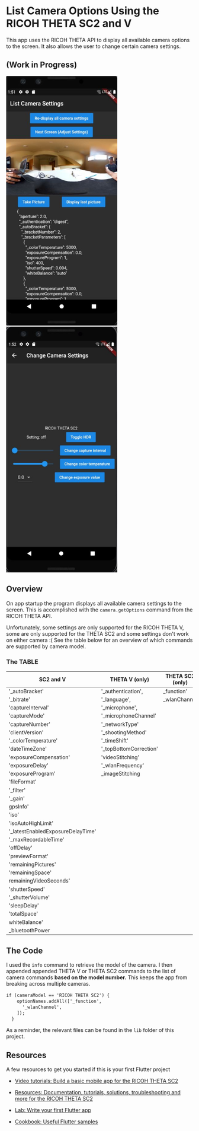 # List Camera Options Using the RICOH THETA SC2 and V

This app uses the RICOH THETA API to display all available camera options to the screen.
It also allows the user to change certain camera settings.

## (Work in Progress)
<img src="images/app_home2.JPG" width="300">   <img src="images/adjust_settings.JPG" width="300">


## Overview
On app startup the program displays all available camera settings to the screen. This is accomplished with the `camera.getOptions` command from the RICOH THETA API.

Unfortunately, some settings are only supported for the RICOH THETA V, some are only supported for the THETA SC2 and some settings don't work on either camera :(
See the table below for an overview of which commands are supported by camera model.

### The TABLE

SC2 and V | THETA V (only) | THETA SC2 (only) | Neither
 --------- | -------------- | ---------------- | ----------
'_autoBracket' |  '_authentication',  |  _function'    | _bluetoothClassicEnable
'_bitrate'   |  '_language',  |   _wlanChannel   |  _compositeShootingOutputInterval
'captureInterval'  |  '_microphone',  |      |  _compositeShootingTime
'captureMode'  |  '_microphoneChannel'  |      |  _HDMIreso
'captureNumber'  |  '_networkType'  |      |  _visibilityReduction
'clientVersion' |   '_shootingMethod'  |      |
'_colorTemperature' |   '_timeShift'  |      |
'dateTimeZone' |   '_topBottomCorrection'  |      |
'exposureCompensation' |   'videoStitching'  |      |
'exposureDelay' |   '_wlanFrequency'  |      |
'exposureProgram' |  _imageStitching  |      |
'fileFormat' |    |      |
'_filter' |    |      |
'_gain' |    |      |
gpsInfo' |    |      |
'iso' |    |      |
'isoAutoHighLimit' |    |      |
'_latestEnabledExposureDelayTime' |    |      |
'_maxRecordableTime' |    |      |
'offDelay' |    |      |
'previewFormat' |    |      |
'remainingPictures' |    |      |
'remainingSpace' |    |      |
remainingVideoSeconds' |    |      |
'shutterSpeed' |    |      |
'_shutterVolume' |    |      |
'sleepDelay' |    |      |
'totalSpace' |    |      |
whiteBalance' |  |   |
_bluetoothPower |   |   |

## The Code
I used the `info` command to retrieve the model of the camera. I then appended appended THETA V or THETA SC2 commands to the list of camera commands **based on the model number.** This keeps the app from breaking across multiple cameras.
```
if (cameraModel == 'RICOH THETA SC2') {
    optionNames.addAll(['_function',
      '_wlanChannel',
    ]);
  }
```
As a reminder, the relevant files can be found in the `lib` folder of this project. 

## Resources
A few resources to get you started if this is your first Flutter project
- [Video tutorials: Build a basic mobile app for the RICOH THETA SC2](https://youtu.be/Ayd8_FD2H58)
- [Resources: Documentation, tutorials, solutions, troubleshooting and more for the RICOH THETA SC2](https://theta360.guide/special/sc2/)

- [Lab: Write your first Flutter app](https://flutter.dev/docs/get-started/codelab)
- [Cookbook: Useful Flutter samples](https://flutter.dev/docs/cookbook)

